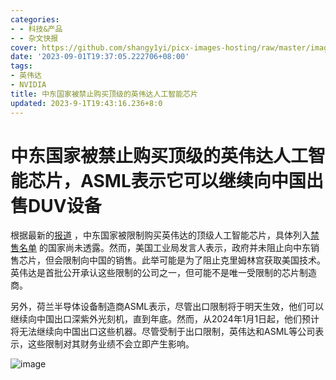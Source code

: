 ```yaml
---
categories:
- - 科技&产品
- - 杂文快报
cover: https://github.com/shangy1yi/picx-images-hosting/raw/master/image.4wvs5uktje60.png
date: '2023-09-01T19:37:05.222706+08:00'
tags:
- 英伟达
- NVIDIA
title: 中东国家被禁止购买顶级的英伟达人工智能芯片
updated: 2023-9-1T19:43:16.236+8:0
---
```

# 中东国家被禁止购买顶级的英伟达人工智能芯片，ASML表示它可以继续向中国出售DUV设备

根据最新的[报道](https://www.ft.com/content/c93d2a76-16f3-4585-af61-86667c5090ba) ，中东国家被限制购买英伟达的顶级人工智能芯片，具体列入[禁售名单](https://d18rn0p25nwr6d.cloudfront.net/CIK-0001045810/19771e6b-cc29-4027-899e-51a0c386111e.pdf) 的国家尚未透露。然而，美国工业局发言人表示，政府并未阻止向中东销售芯片，但会限制向中国的销售。此举可能是为了阻止克里姆林宫获取美国技术。英伟达是首批公开承认这些限制的公司之一，但可能不是唯一受限制的芯片制造商。

另外，荷兰半导体设备制造商ASML表示，尽管出口限制将于明天生效，他们可以继续向中国出口深紫外光刻机，直到年底。然而，从2024年1月1日起，他们预计将无法继续向中国出口这些机器。尽管受制于出口限制，英伟达和ASML等公司表示，这些限制对其财务业绩不会立即产生影响。

<img src="https://github.com/shangy1yi/picx-images-hosting/raw/master/image.4wvs5uktje60.png" alt="image" />
